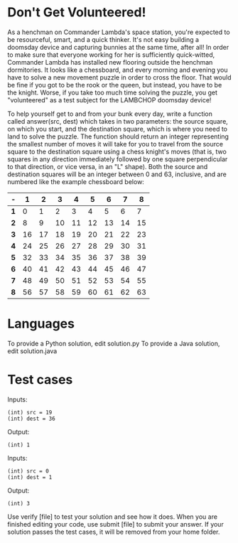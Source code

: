 Don't Get Volunteered!
======================

As a henchman on Commander Lambda's space station, you're expected to be resourceful, smart, and a quick thinker. It's not easy building a doomsday device and capturing bunnies at the same time, after all! In order to make sure that everyone working for her is sufficiently quick-witted, Commander Lambda has installed new flooring outside the henchman dormitories. It looks like a chessboard, and every morning and evening you have to solve a new movement puzzle in order to cross the floor. That would be fine if you got to be the rook or the queen, but instead, you have to be the knight. Worse, if you take too much time solving the puzzle, you get "volunteered" as a test subject for the LAMBCHOP doomsday device!

To help yourself get to and from your bunk every day, write a function called answer(src, dest) which takes in two parameters: the source square, on which you start, and the destination square, which is where you need to land to solve the puzzle.  The function should return an integer representing the smallest number of moves it will take for you to travel from the source square to the destination square using a chess knight's moves (that is, two squares in any direction immediately followed by one square perpendicular to that direction, or vice versa, in an "L" shape).  Both the source and destination squares will be an integer between 0 and 63, inclusive, and are numbered like the example chessboard below:

| - | 1 | 2 | 3 | 4 | 5 | 6 | 7 | 8 |
|---|---|---|---|---|---|---|---|---|
| **1** | 0| 1| 2| 3| 4| 5| 6| 7|
| **2** | 8| 9|10|11|12|13|14|15|
| **3** |16|17|18|19|20|21|22|23|
| **4** |24|25|26|27|28|29|30|31|
| **5** |32|33|34|35|36|37|38|39|
| **6** |40|41|42|43|44|45|46|47|
| **7** |48|49|50|51|52|53|54|55|
| **8** |56|57|58|59|60|61|62|63|

Languages
=========

To provide a Python solution, edit solution.py
To provide a Java solution, edit solution.java

Test cases
==========

Inputs:

    (int) src = 19
    (int) dest = 36
Output:

    (int) 1

Inputs:

    (int) src = 0
    (int) dest = 1
Output:

    (int) 3

Use verify [file] to test your solution and see how it does. When you are finished editing your code, use submit [file] to submit your answer. If your solution passes the test cases, it will be removed from your home folder.
